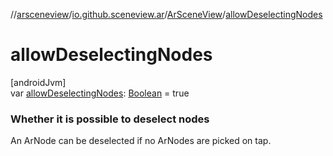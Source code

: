 //[arsceneview](../../../index.md)/[io.github.sceneview.ar](../index.md)/[ArSceneView](index.md)/[allowDeselectingNodes](allow-deselecting-nodes.md)

# allowDeselectingNodes

[androidJvm]\
var [allowDeselectingNodes](allow-deselecting-nodes.md): [Boolean](https://kotlinlang.org/api/latest/jvm/stdlib/kotlin/-boolean/index.html) = true

###  Whether it is possible to deselect nodes

An ArNode can be deselected if no ArNodes are picked on tap.
